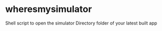 wheresmysimulator
=================

Shell script to open the simulator Directory folder of your latest built app   
